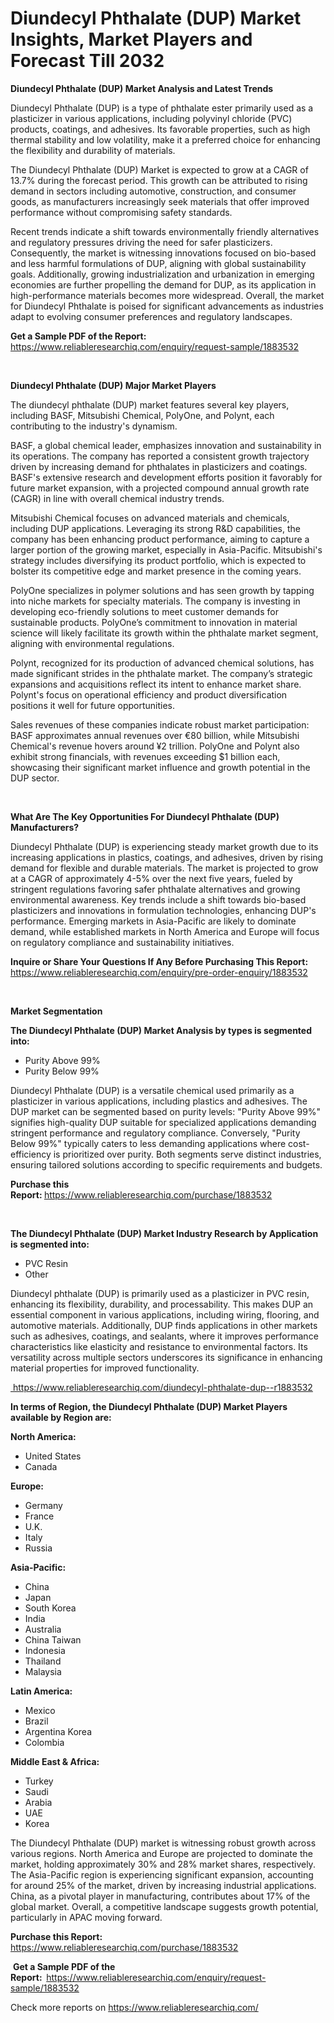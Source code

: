 <p><h1>Diundecyl Phthalate (DUP) Market Insights, Market Players and Forecast Till 2032</h1></p><p><strong>Diundecyl Phthalate (DUP) Market Analysis and Latest Trends</strong></p>
<p><p>Diundecyl Phthalate (DUP) is a type of phthalate ester primarily used as a plasticizer in various applications, including polyvinyl chloride (PVC) products, coatings, and adhesives. Its favorable properties, such as high thermal stability and low volatility, make it a preferred choice for enhancing the flexibility and durability of materials. </p><p>The Diundecyl Phthalate (DUP) Market is expected to grow at a CAGR of 13.7% during the forecast period. This growth can be attributed to rising demand in sectors including automotive, construction, and consumer goods, as manufacturers increasingly seek materials that offer improved performance without compromising safety standards. </p><p>Recent trends indicate a shift towards environmentally friendly alternatives and regulatory pressures driving the need for safer plasticizers. Consequently, the market is witnessing innovations focused on bio-based and less harmful formulations of DUP, aligning with global sustainability goals. Additionally, growing industrialization and urbanization in emerging economies are further propelling the demand for DUP, as its application in high-performance materials becomes more widespread. Overall, the market for Diundecyl Phthalate is poised for significant advancements as industries adapt to evolving consumer preferences and regulatory landscapes.</p></p>
<p><strong>Get a Sample PDF of the Report:&nbsp;</strong> <a href="https://www.reliableresearchiq.com/enquiry/request-sample/1883532?utm_campaign=2384&utm_medium=2&utm_source=Github&utm_content=ia&utm_term=03042025&utm_id=diundecyl-phthalate-dup">https://www.reliableresearchiq.com/enquiry/request-sample/1883532</a></p>
<p>&nbsp;</p>
<p><strong>Diundecyl Phthalate (DUP) Major Market Players</strong></p>
<p><p>The diundecyl phthalate (DUP) market features several key players, including BASF, Mitsubishi Chemical, PolyOne, and Polynt, each contributing to the industry's dynamism. </p><p>BASF, a global chemical leader, emphasizes innovation and sustainability in its operations. The company has reported a consistent growth trajectory driven by increasing demand for phthalates in plasticizers and coatings. BASF's extensive research and development efforts position it favorably for future market expansion, with a projected compound annual growth rate (CAGR) in line with overall chemical industry trends.</p><p>Mitsubishi Chemical focuses on advanced materials and chemicals, including DUP applications. Leveraging its strong R&D capabilities, the company has been enhancing product performance, aiming to capture a larger portion of the growing market, especially in Asia-Pacific. Mitsubishi's strategy includes diversifying its product portfolio, which is expected to bolster its competitive edge and market presence in the coming years.</p><p>PolyOne specializes in polymer solutions and has seen growth by tapping into niche markets for specialty materials. The company is investing in developing eco-friendly solutions to meet customer demands for sustainable products. PolyOne’s commitment to innovation in material science will likely facilitate its growth within the phthalate market segment, aligning with environmental regulations.</p><p>Polynt, recognized for its production of advanced chemical solutions, has made significant strides in the phthalate market. The company’s strategic expansions and acquisitions reflect its intent to enhance market share. Polynt's focus on operational efficiency and product diversification positions it well for future opportunities.</p><p>Sales revenues of these companies indicate robust market participation: BASF approximates annual revenues over €80 billion, while Mitsubishi Chemical's revenue hovers around ¥2 trillion. PolyOne and Polynt also exhibit strong financials, with revenues exceeding $1 billion each, showcasing their significant market influence and growth potential in the DUP sector.</p></p>
<p>&nbsp;</p>
<p><strong>What Are The Key Opportunities For Diundecyl Phthalate (DUP) Manufacturers?</strong></p>
<p><p>Diundecyl Phthalate (DUP) is experiencing steady market growth due to its increasing applications in plastics, coatings, and adhesives, driven by rising demand for flexible and durable materials. The market is projected to grow at a CAGR of approximately 4-5% over the next five years, fueled by stringent regulations favoring safer phthalate alternatives and growing environmental awareness. Key trends include a shift towards bio-based plasticizers and innovations in formulation technologies, enhancing DUP's performance. Emerging markets in Asia-Pacific are likely to dominate demand, while established markets in North America and Europe will focus on regulatory compliance and sustainability initiatives.</p></p>
<p><strong>Inquire or Share Your Questions If Any Before Purchasing This Report:</strong> <a href="https://www.reliableresearchiq.com/enquiry/pre-order-enquiry/1883532?utm_campaign=2384&utm_medium=2&utm_source=Github&utm_content=ia&utm_term=03042025&utm_id=diundecyl-phthalate-dup">https://www.reliableresearchiq.com/enquiry/pre-order-enquiry/1883532</a></p>
<p>&nbsp;</p>
<p><strong>Market Segmentation</strong></p>
<p><strong>The Diundecyl Phthalate (DUP) Market Analysis by types is segmented into:</strong></p>
<p><ul><li>Purity Above 99%</li><li>Purity Below 99%</li></ul></p>
<p><p>Diundecyl Phthalate (DUP) is a versatile chemical used primarily as a plasticizer in various applications, including plastics and adhesives. The DUP market can be segmented based on purity levels: "Purity Above 99%" signifies high-quality DUP suitable for specialized applications demanding stringent performance and regulatory compliance. Conversely, "Purity Below 99%" typically caters to less demanding applications where cost-efficiency is prioritized over purity. Both segments serve distinct industries, ensuring tailored solutions according to specific requirements and budgets.</p></p>
<p><strong>Purchase this Report:&nbsp;</strong><a href="https://www.reliableresearchiq.com/purchase/1883532?utm_campaign=2384&utm_medium=2&utm_source=Github&utm_content=ia&utm_term=03042025&utm_id=diundecyl-phthalate-dup">https://www.reliableresearchiq.com/purchase/1883532</a></p>
<p>&nbsp;</p>
<p><strong>The Diundecyl Phthalate (DUP) Market Industry Research by Application is segmented into:</strong></p>
<p><ul><li>PVC Resin</li><li>Other</li></ul></p>
<p><p>Diundecyl phthalate (DUP) is primarily used as a plasticizer in PVC resin, enhancing its flexibility, durability, and processability. This makes DUP an essential component in various applications, including wiring, flooring, and automotive materials. Additionally, DUP finds applications in other markets such as adhesives, coatings, and sealants, where it improves performance characteristics like elasticity and resistance to environmental factors. Its versatility across multiple sectors underscores its significance in enhancing material properties for improved functionality.</p></p>
<p><a href="https://www.reliableresearchiq.com/diundecyl-phthalate-dup--r1883532?utm_campaign=2384&utm_medium=2&utm_source=Github&utm_content=ia&utm_term=03042025&utm_id=diundecyl-phthalate-dup">&nbsp;https://www.reliableresearchiq.com/diundecyl-phthalate-dup--r1883532</a></p>
<p><strong>In terms of Region, the Diundecyl Phthalate (DUP) Market Players available by Region are:</strong></p>
<p>
    <p> <strong> North America: </strong>
        <ul>
            <li>United States</li>
            <li>Canada</li>
        </ul>
        </p> 
    <p> <strong> Europe: </strong>
        <ul>
            <li>Germany</li>
            <li>France</li>
            <li>U.K.</li>
            <li>Italy</li>
            <li>Russia</li>
        </ul>
        </p> 
    <p> <strong> Asia-Pacific: </strong>
        <ul>
            <li>China</li>
            <li>Japan</li>
            <li>South Korea</li>
            <li>India</li>
            <li>Australia</li>
            <li>China Taiwan</li>
            <li>Indonesia</li>
            <li>Thailand</li>
            <li>Malaysia</li>
        </ul>
        </p> 
    <p> <strong> Latin America: </strong>
        <ul>
            <li>Mexico</li>
            <li>Brazil</li>
            <li>Argentina Korea</li>
            <li>Colombia</li>
        </ul>
        </p> 
    <p> <strong> Middle East & Africa: </strong>
        <ul>
            <li>Turkey</li>
            <li>Saudi</li>
            <li>Arabia</li>
            <li>UAE</li>
            <li>Korea</li>
        </ul>
    </p>
    </p>
<p><p>The Diundecyl Phthalate (DUP) market is witnessing robust growth across various regions. North America and Europe are projected to dominate the market, holding approximately 30% and 28% market shares, respectively. The Asia-Pacific region is experiencing significant expansion, accounting for around 25% of the market, driven by increasing industrial applications. China, as a pivotal player in manufacturing, contributes about 17% of the global market. Overall, a competitive landscape suggests growth potential, particularly in APAC moving forward.</p></p>
<p><strong>Purchase this Report: </strong><a href="https://www.reliableresearchiq.com/purchase/1883532?utm_campaign=2384&utm_medium=2&utm_source=Github&utm_content=ia&utm_term=03042025&utm_id=diundecyl-phthalate-dup">https://www.reliableresearchiq.com/purchase/1883532</a></p>
<p>&nbsp;<strong>Get a Sample PDF of the Report:&nbsp;&nbsp;</strong><a href="https://www.reliableresearchiq.com/enquiry/request-sample/1883532?utm_campaign=2384&utm_medium=2&utm_source=Github&utm_content=ia&utm_term=03042025&utm_id=diundecyl-phthalate-dup">https://www.reliableresearchiq.com/enquiry/request-sample/1883532</a></p>
<p><strong></strong></p>
<p>Check more reports on <a href="https://www.reliableresearchiq.com/?utm_campaign=2384&utm_medium=2&utm_source=Github&utm_content=ia&utm_term=03042025&utm_id=diundecyl-phthalate-dup">https://www.reliableresearchiq.com/</a></p>